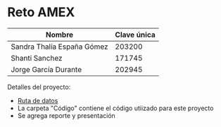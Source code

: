# Reto AMEX 

| Nombre  | Clave única | 
| ------------- | ------------- | 
| Sandra Thalía España Gómez  | 203200  |
| Shanti Sanchez  | 171745  |
| Jorge García Durante  | 202945  | 

Detalles del proyecto:
* [Ruta de datos](https://drive.google.com/drive/folders/1DYzqs2uZ4sCKDH7himPI0C75nrtUXfJv)
* La carpeta "Código" contiene el código utiizado para este proyecto
* Se agrega reporte y presentación

